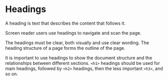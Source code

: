 # Headings

A heading is text that describes the content that follows it.

Screen reader users use headings to navigate and scan the page.

The headings must be clear, both visually and use clear wording. The heading structure of a page forms the outline of the page.

It is important to use headings to show the document structure and the relationships between different sections. `<h1>` headings should be used for main headings, followed by `<h2>` headings, then the less important `<h3>`, and so on.